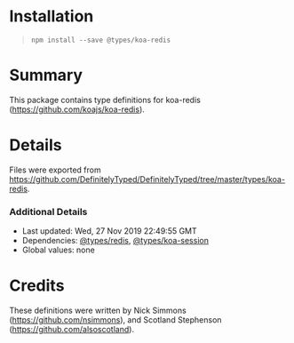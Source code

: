 # Installation
> `npm install --save @types/koa-redis`

# Summary
This package contains type definitions for koa-redis (https://github.com/koajs/koa-redis).

# Details
Files were exported from https://github.com/DefinitelyTyped/DefinitelyTyped/tree/master/types/koa-redis.

### Additional Details
 * Last updated: Wed, 27 Nov 2019 22:49:55 GMT
 * Dependencies: [@types/redis](https://npmjs.com/package/@types/redis), [@types/koa-session](https://npmjs.com/package/@types/koa-session)
 * Global values: none

# Credits
These definitions were written by Nick Simmons (https://github.com/nsimmons), and Scotland Stephenson (https://github.com/alsoscotland).
